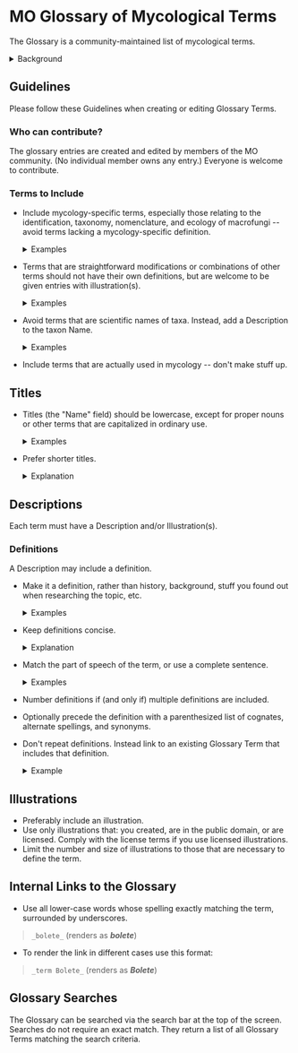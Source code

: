 # MO Glossary of Mycological Terms

The Glossary is a community-maintained list of mycological terms.

<details>
<summary>Background</summary>

The MO Glossary began in 2015 in collaboration with the Rhode Island School of Design;
students from Jean Blackburn’s Scientific Illustration class created
high-quality Creative Commons licensed scientific illustrations
of fungal anatomy terms.

The Glossary has since been improved to:

- support multiple images including both scientific illustrations and example photographs.
- include a search feature; and
- support internal links to terms as part of any Mushroom Observer markup.

One feature that needs discussion is how best to handle translations
of terms and definitions.
Discussion is welcome on the
[Mushroom Observer Google Group]([mo-general@googlegroups.com](https://groups.google.com/g/mo-general)).
You are also welcome to leave comments on the
[unofficial Mushroom Observer Facebook page](https://www.facebook.com/groups/mushroomobserver).
(But note that the Facebook page is not monitored by the MO Development Team.)
</details>

## Guidelines

Please follow these Guidelines when creating or editing Glossary Terms.

### Who can contribute?

The glossary entries are created and edited by members of the MO community.
(No individual member owns any entry.) Everyone is welcome to contribute.

### Terms to Include

- Include mycology-specific terms, especially those relating to
   the identification, taxonomy, nomenclature, and ecology of macrofungi --
   avoid terms lacking a mycology-specific definition.
   <details>
   <summary>Examples</summary>

   good: `character`. (Has a special meaning in mycology.)

   good: `club fungi`

   bad: `Calcareous`. (Lacks mycology-specific definition.)

   bad: `Cell`

   bad: `Cell Biology`

   bad: `Chemical Species`

   bad: `Chirality`

   bad: `Climate Change`

   bad: `rhombus`

   bad: `Science`

   bad: `Scientific Methodology`

   </details>

- Terms that are straightforward modifications or combinations of other terms
   should not have their own definitions,
   but are welcome to be given entries with illustration(s).

   <details>
   <summary>Examples</summary>

   bad:  `Lamellae Edge With Gelatinous, Separable Layer`

   bad:  `Oblong With Median Constriction`

   bad:  `Round To Angular Pores`

   bad:  `Transition Between Hymeniderm And Epithelium`

   good: `Lugol's Solution`

   good: `adnate`
   (plus exampble showing adnate gills)
   </details>

- Avoid terms that are scientific names of taxa.
   Instead, add a Description to the taxon Name.

   <details>
   <summary>Examples</summary>

   bad:  `Agaricales`

   bad:  `Basidiomycota`

   bad: `Eukarya`

   good: `bolete`
   </details>

- Include terms that are actually used in mycology -- don't make stuff up.

## Titles

- Titles (the "Name" field) should be lowercase, except for proper nouns or
   other terms that are capitalized in ordinary use.
   <details>
   <summary>Examples</summary>
   <div style="background-color: rgb(80, 80, 80);">

   bad:  `Bolete`

   good: `bolete`

   good: `RPB2`
   </div>
   </details>

- Prefer shorter titles.
   <details>
   <summary>Explanation</summary>
  Improves readibility, functionality, and performance, and
  is kinder to users with small screens.
   </details>

## Descriptions

Each term must have a Description and/or Illustration(s).

### Definitions

A Description may include a definition.

- Make it a definition, rather than history, background, stuff you found out
   when researching the topic, etc.

   <details>
   <summary>Examples</summary>
   <div style="background-color: rgb(80, 80, 80);">

   ```text
      bad:  Casing Layer
            1. When mushrooms are cultivated indoors or outdoors,
            they are often developed using a layered system involving a variety of
            potential materials. The casing layer is the top-most layer which
            covers all of the layers. It can be composed of moist materials such
            as peat, gypsum, vermiculite, and/or several other optional materials.
            This moisture-promoting layer dramatically enhances mushroom formation
            as well as more abundant mushroom growth in most cultivated species.
            Some mushroom species require a casing layer in order to fruit,
            or to fruit with any significance.

      good: Casing Layer
            The top-most layer of material used in indoor mushroom cultivation.
   ```

   </div>
   </details>

- Keep definitions concise.

   <details>
   <summary>Explanation</summary>
  Improves readibility, functionality, and performance, and
  is kinder to users with small screens.
   </details>

- Match the part of speech of the term, or use a complete sentence.

   <details>
   <summary>Examples</summary>
  A definition for a noun might begin with "A sterile cell that..."
  One for an adjective might begin with "Bearing cystidia that..."
   </details>
- Number definitions if (and only if) multiple definitions are included.

- Optionally precede the definition with a parenthesized list of cognates,
   alternate spellings, and synonyms.

- Don't repeat definitions. Instead link to an existing Glossary Term
  that includes that definition.
  <details>
  <summary>Example</summary>

  bad:

  ```text
        Spiciform:

           1. Exhibiting spike-shaped projections.

        Spicules:

        (Spiculate, Spiculose, Spiculum)

           2. Exhibiting many small spines.

           3. Small spikes.
  ```

  good:

  ```text
        spiciform:

           Having _spicules_.

        spicules:

           (spiculate, spiculose, spiculum, spiciform)

           Small spikes or spines.
  ```

  </details>

## Illustrations

- Preferably include an illustration.
- Use only illustrations that:
   you created,
   are in the public domain, or
   are licensed.
   Comply with the license terms if you use licensed illustrations.
- Limit the number and size of illustrations
   to those that are necessary to define the term.

## Internal Links to the Glossary

- Use all lower-case words whose spelling exactly matching the term,
  surrounded by underscores.

>`_bolete_` (renders as ***bolete***)

- To render the link in different cases use this format:

>`_term Bolete_` (renders as ***Bolete***)

## Glossary Searches

The Glossary can be searched via the search bar at the top of the screen.
Searches do not require an exact match. They return a list of all
Glossary Terms matching the search criteria.
